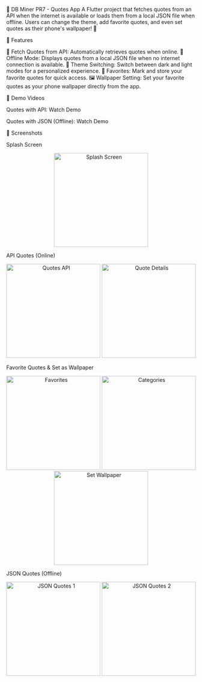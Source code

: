 📝 DB Miner PR7 - Quotes App
A Flutter project that fetches quotes from an API when the internet is available or loads them from a local JSON file when offline. Users can change the theme, add favorite quotes, and even set quotes as their phone's wallpaper! 🌟

🎉 Features

📡 Fetch Quotes from API: Automatically retrieves quotes when online.
📂 Offline Mode: Displays quotes from a local JSON file when no internet connection is available.
🌙 Theme Switching: Switch between dark and light modes for a personalized experience.
💖 Favorites: Mark and store your favorite quotes for quick access.
🖼️ Wallpaper Setting: Set your favorite quotes as your phone wallpaper directly from the app.

📲 Demo Videos

Quotes with API: Watch Demo

Quotes with JSON (Offline): Watch Demo

🚀 Screenshots

Splash Screen

<div align="center"> <img src="https://github.com/user-attachments/assets/a07ec86d-2ace-4910-ae9b-c8587f808492" alt="Splash Screen" width="250"/> </div>

API Quotes (Online)

<div align="center"> <img src="https://github.com/user-attachments/assets/d6ff802b-2080-4ed6-81d2-66be632a4429" alt="Quotes API" width="250"/> <img src="https://github.com/user-attachments/assets/32449770-8161-4bfa-ac21-0a9d94e3c414" alt="Quote Details" width="250"/> </div>

Favorite Quotes & Set as Wallpaper

<div align="center"> <img src="https://github.com/user-attachments/assets/c5658241-7606-4575-af45-a19473a24b80" alt="Favorites" width="250"/> <img src="https://github.com/user-attachments/assets/52987cf5-6f22-4ffb-9667-3debd6af61bf" alt="Categories" width="250"/>  <img src="https://github.com/user-attachments/assets/a030696d-be33-499f-99cc-950b5df72fa9" alt="Set Wallpaper" width="250"/> </div>

JSON Quotes (Offline)

<div align="center"> <img src="https://github.com/user-attachments/assets/f8c48ecc-952d-4cee-b96e-b7257a05b11d" alt="JSON Quotes 1" width="250"/> <img src="https://github.com/user-attachments/assets/3edf2dda-cae6-4640-812c-4ad7a658d63c" alt="JSON Quotes 2" width="250"/> </div>
